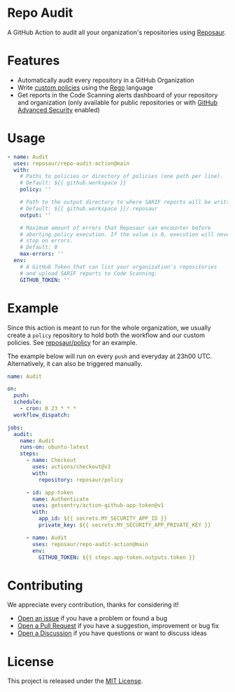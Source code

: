 # Repo Audit

A GitHub Action to audit all your organization's repositories using [Reposaur][reposaur].

# Features

* Automatically audit every repository in a GitHub Organization
* Write [custom policies][policy-docs] using the [Rego][rego] language
* Get reports in the Code Scanning alerts dashboard of your repository and
organization (only available for public repositories or with [GitHub Advanced Security][ghas] enabled)

# Usage

```yaml
- name: Audit
  uses: reposaur/repo-audit-action@main
  with:
    # Paths to policies or directory of policies (one path per line).
    # Default: ${{ github.workspace }}
    policy: ''

    # Path to the output directory to where SARIF reports will be written.
    # Default: ${{ github.workspace }}/.reposaur
    output: ''

    # Maximum amount of errors that Reposaur can encounter before
    # aborting policy execution. If the value is 0, execution will never
    # stop on errors.
    # Default: 0
    max-errors: ''
  env:
    # A GitHub Token that can list your organization's repositories
    # and upload SARIF reports to Code Scanning.
    GITHUB_TOKEN: ''
```

# Example

Since this action is meant to run for the whole organization, we usually create
a `policy` repository to hold both the workflow and our custom policies.
See [reposaur/policy][policy] for an example.

The example below will run on every `push` and everyday at 23h00 UTC. Alternatively,
it can also be triggered manually.

```yaml
name: Audit

on:
  push:
  schedule:
    - cron: 0 23 * * *
  workflow_dispatch:

jobs:
  audit:
    name: Audit
    runs-on: ubuntu-latest
    steps:
      - name: Checkout
        uses: actions/checkout@v3
        with:
          repository: reposaur/policy

      - id: app-token
        name: Authenticate
        uses: getsentry/action-github-app-token@v1
        with:
          app_id: ${{ secrets.MY_SECURITY_APP_ID }}
          private_key: ${{ secrets.MY_SECURITY_APP_PRIVATE_KEY }}

      - name: Audit
        uses: reposaur/repo-audit-action@main
        env:
          GITHUB_TOKEN: ${{ steps.app-token.outputs.token }}
```

# Contributing

We appreciate every contribution, thanks for considering it!

- [Open an issue][issues] if you have a problem or found a bug
- [Open a Pull Request][pulls] if you have a suggestion, improvement or bug fix
- [Open a Discussion][discussions] if you have questions or want to discuss ideas

# License

This project is released under the [MIT License](LICENSE).

[issues]: https://github.com/reposaur/repo-audit-action/issues
[pulls]: https://github.com/reposaur/repo-audit-action/pulls
[discussions]: https://github.com/orgs/reposaur/discussions
[reposaur]: https://github.com/reposaur/reposaur
[rego]: https://www.openpolicyagent.org/docs/latest/policy-language/
[policy]: https://github.com/reposaur/policy
[policy-docs]: https://docs.reposaur.com/policy
[ghas]: https://docs.github.com/en/get-started/learning-about-github/about-github-advanced-security